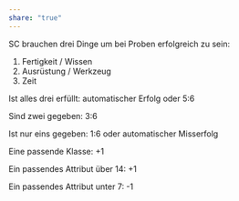 ```yaml
---
share: "true"
---
```

SC brauchen drei Dinge um bei Proben erfolgreich zu sein:
1. Fertigkeit / Wissen
2. Ausrüstung / Werkzeug 
3. Zeit

Ist alles drei erfüllt:
automatischer Erfolg oder 5:6

Sind zwei gegeben:
3:6

Ist nur eins gegeben:
1:6 oder automatischer Misserfolg

Eine passende Klasse: +1

Ein passendes Attribut über 14: +1

Ein passendes Attribut unter 7: -1